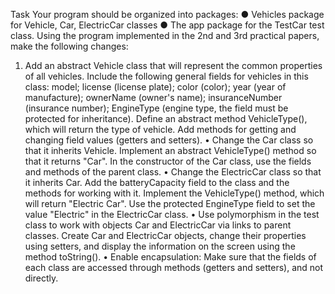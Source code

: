 Task
Your program should be organized into packages:
● Vehicles package for Vehicle, Car, ElectricCar classes
● The app package for the TestCar test class.
Using the program implemented in the 2nd and 3rd practical papers, make
the following changes:
1. Add an abstract Vehicle class that will represent
the common properties of all vehicles. Include
the following general fields for vehicles in this class: model;
license (license plate); color (color); year (year of manufacture);
ownerName (owner's name); insuranceNumber (insurance
number); EngineType (engine type, the field must be
protected for inheritance). Define an abstract method
VehicleType(), which will return the type
of vehicle. Add methods for getting and changing
field values (getters and setters).
• Change the Car class so that it inherits Vehicle. Implement
an abstract VehicleType() method so that it returns "Car". In
the constructor of the Car class, use the fields and methods of the parent
class.
• Change the ElectricCar class so that it inherits Car. Add the
batteryCapacity field to the class and the methods for working with it.
Implement the VehicleType() method, which will return "Electric
Car". Use the protected EngineType field to set the value
"Electric" in the ElectricCar class.
• Use polymorphism in the test class to work with objects
Car and ElectricCar via links to parent classes. Create
Car and ElectricCar objects, change their properties using
setters, and display the information on the screen using the method
toString().
• Enable encapsulation: Make sure that the fields of each class are
accessed through methods (getters and setters), and not directly.

